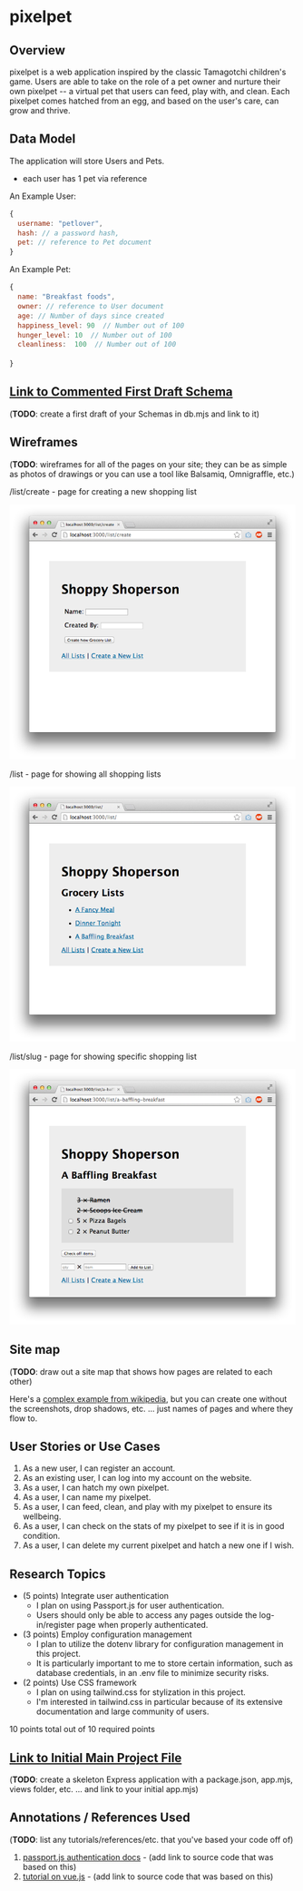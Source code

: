 # pixelpet

## Overview
pixelpet is a web application inspired by the classic Tamagotchi children's game. Users are able to take on the role of a pet owner and nurture their own pixelpet -- a virtual pet that users can feed, play with,
and clean. Each pixelpet comes hatched from an egg, and based on the user's care, can grow and thrive.


## Data Model

The application will store Users and Pets.
* each user has 1 pet via reference

An Example User:

```javascript
{
  username: "petlover",
  hash: // a password hash,
  pet: // reference to Pet document
}
```

An Example Pet:

```javascript
{
  name: "Breakfast foods",
  owner: // reference to User document
  age: // Number of days since created
  happiness_level: 90  // Number out of 100
  hunger_level: 10  // Number out of 100
  cleanliness:  100  // Number out of 100

}
```


## [Link to Commented First Draft Schema](db.mjs) 

(__TODO__: create a first draft of your Schemas in db.mjs and link to it)

## Wireframes

(__TODO__: wireframes for all of the pages on your site; they can be as simple as photos of drawings or you can use a tool like Balsamiq, Omnigraffle, etc.)

/list/create - page for creating a new shopping list

![list create](documentation/list-create.png)

/list - page for showing all shopping lists

![list](documentation/list.png)

/list/slug - page for showing specific shopping list

![list](documentation/list-slug.png)

## Site map

(__TODO__: draw out a site map that shows how pages are related to each other)

Here's a [complex example from wikipedia](https://upload.wikimedia.org/wikipedia/commons/2/20/Sitemap_google.jpg), but you can create one without the screenshots, drop shadows, etc. ... just names of pages and where they flow to.

## User Stories or Use Cases


1. As a new user, I can register an account.
2. As an existing user, I can log into my account on the website.
3. As a user, I can hatch my own pixelpet.
4. As a user, I can name my pixelpet.
5. As a user, I can feed, clean, and play with my pixelpet to ensure its wellbeing.
6. As a user, I can check on the stats of my pixelpet to see if it is in good condition. 
7. As a user, I can delete my current pixelpet and hatch a new one if I wish. 

## Research Topics


* (5 points) Integrate user authentication
    * I plan on using Passport.js for user authentication.
    * Users should only be able to access any pages outside the log-in/register page when properly authenticated. 
* (3 points) Employ configuration management
    * I plan to utilize the dotenv library for configuration management in this project.
    * It is particularly important to me to store certain information, such as database credentials, in an .env file to minimize security risks.
* (2 points) Use CSS framework
    * I plan on using tailwind.css for stylization in this project.
    * I'm interested in tailwind.css in particular because of its extensive documentation and large community of users.

10 points total out of 10 required points


## [Link to Initial Main Project File](app.mjs) 

(__TODO__: create a skeleton Express application with a package.json, app.mjs, views folder, etc. ... and link to your initial app.mjs)

## Annotations / References Used

(__TODO__: list any tutorials/references/etc. that you've based your code off of)

1. [passport.js authentication docs](http://passportjs.org/docs) - (add link to source code that was based on this)
2. [tutorial on vue.js](https://vuejs.org/v2/guide/) - (add link to source code that was based on this)


